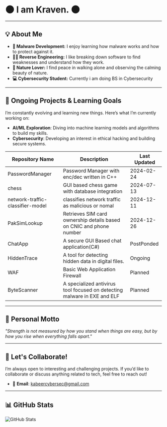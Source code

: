 # 🌑 **I am Kraven.** 🌑
---

## 💡 **About Me**

- **🔐 Malware Development:** I enjoy learning how malware works and how to protect against it.
- **🕵️‍♂️ Reverse Engineering:** I like breaking down software to find weaknesses and understand how they work.
- **🌳 Nature Lover:** I find peace in walking alone and observing the calming beauty of nature.
- **💻 Cybersecurity Student:** Currently i am doing BS in Cybersecurity

---
 


## 🚀 **Ongoing Projects & Learning Goals**
I’m constantly evolving and learning new things. Here’s what I’m currently working on:

- **AI/ML Exploration**: Diving into machine learning models and algorithms to build my skills.
- **Cybersecurity**: Developing an interest in ethical hacking and building secure systems.

| Repository Name                  | Description                                                                            | Last Updated   |
|----------------------------------|----------------------------------------------------------------------------------------|----------------|
| PasswordManager                  | Password Manager with enc/dec written in C++                                           | 2024-02-24     |
| chess                            | GUI based chess game with database integration                                         | 2024-07-13     |
| network-traffic-classifier-model | classifies network traffic as malicious or nomal                                       | 2024-12-11     |
| PakSimLookup                     | Retrieves SIM card ownership details based on CNIC and phone number                    | 2024-12-26     |
| ChatApp                          | A secure GUI Based chat application(C#)                                                | PostPonded     |
| HiddenTrace                      | A tool for detecting hidden data in digital files.                                     | Ongoing        |
| WAF                              | Basic Web Application Firewall                                                         | Planned        |
| ByteScanner                      | A specialized antivirus tool focused on detecting malware in EXE and ELF               | Planned        |
---

## 📝 **Personal Motto**
_"Strength is not measured by how you stand when things are easy, but by how you rise when everything falls apart."_

---

## 🤝 **Let's Collaborate!**
I’m always open to interesting and challenging projects. If you’d like to collaborate or discuss anything related to tech, feel free to reach out!
- 📧 **Email**: [kabeercybersec@gmail.com](mailto:your.email@example.com)

---

## 📊 **GitHub Stats**
![GitHub Stats](https://github-readme-stats.vercel.app/api?username=0kraven&show_icons=true&hide_title=true&hide=prs)




